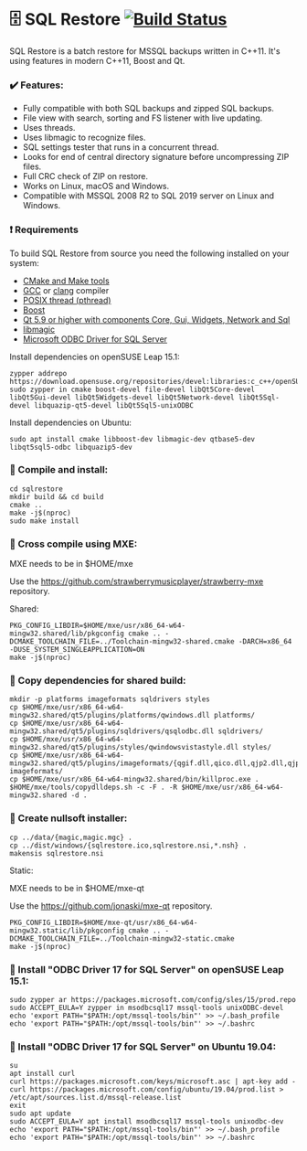 :file_cabinet: SQL Restore [![Build Status](https://github.com/jonaski/sqlrestore/workflows/CI:%20Build%20Test/badge.svg)](https://github.com/jonaski/sqlrestore/actions)
========================

SQL Restore is a batch restore for MSSQL backups written in C++11.
It's using features in modern C++11, Boost and Qt.

### :heavy_check_mark: Features:

* Fully compatible with both SQL backups and zipped SQL backups.
* File view with search, sorting and FS listener with live updating.
* Uses threads.
* Uses libmagic to recognize files.
* SQL settings tester that runs in a concurrent thread.
* Looks for end of central directory signature before uncompressing ZIP files.
* Full CRC check of ZIP on restore.
* Works on Linux, macOS and Windows.
* Compatible with MSSQL 2008 R2 to SQL 2019 server on Linux and Windows.

### :heavy_exclamation_mark: Requirements

To build SQL Restore from source you need the following installed on your system:

* [CMake and Make tools](https://cmake.org/)
* [GCC](https://gcc.gnu.org/) or [clang](https://clang.llvm.org/) compiler
* [POSIX thread (pthread)](http://www.yolinux.com/TUTORIALS/LinuxTutorialPosixThreads.html)
* [Boost](https://www.boost.org/)
* [Qt 5.9 or higher with components Core, Gui, Widgets, Network and Sql](https://www.qt.io/)
* [libmagic](http://darwinsys.com/file/)
* [Microsoft ODBC Driver for SQL Server](https://docs.microsoft.com/en-us/sql/connect/odbc/linux-mac/installing-the-microsoft-odbc-driver-for-sql-server)


Install dependencies on openSUSE Leap 15.1:

    zypper addrepo https://download.opensuse.org/repositories/devel:libraries:c_c++/openSUSE_Leap_15.1/devel:libraries:c_c++.repo
    sudo zypper in cmake boost-devel file-devel libQt5Core-devel libQt5Gui-devel libQt5Widgets-devel libQt5Network-devel libQt5Sql-devel libquazip-qt5-devel libQt5Sql5-unixODBC

Install dependencies on Ubuntu:

    sudo apt install cmake libboost-dev libmagic-dev qtbase5-dev libqt5sql5-odbc libquazip5-dev

### :wrench: Compile and install:

    cd sqlrestore
    mkdir build && cd build
    cmake ..
    make -j$(nproc)
    sudo make install

### :wrench: Cross compile using MXE:

MXE needs to be in $HOME/mxe

Use the https://github.com/strawberrymusicplayer/strawberry-mxe repository.

Shared:

    PKG_CONFIG_LIBDIR=$HOME/mxe/usr/x86_64-w64-mingw32.shared/lib/pkgconfig cmake .. -DCMAKE_TOOLCHAIN_FILE=../Toolchain-mingw32-shared.cmake -DARCH=x86_64 -DUSE_SYSTEM_SINGLEAPPLICATION=ON
    make -j$(nproc)

### :open_file_folder: Copy dependencies for shared build:

    mkdir -p platforms imageformats sqldrivers styles
    cp $HOME/mxe/usr/x86_64-w64-mingw32.shared/qt5/plugins/platforms/qwindows.dll platforms/
    cp $HOME/mxe/usr/x86_64-w64-mingw32.shared/qt5/plugins/sqldrivers/qsqlodbc.dll sqldrivers/
    cp $HOME/mxe/usr/x86_64-w64-mingw32.shared/qt5/plugins/styles/qwindowsvistastyle.dll styles/
    cp $HOME/mxe/usr/x86_64-w64-mingw32.shared/qt5/plugins/imageformats/{qgif.dll,qico.dll,qjp2.dll,qjpeg.dll,qsvg.dll,qtiff.dll} imageformats/
    cp $HOME/mxe/usr/x86_64-w64-mingw32.shared/bin/killproc.exe .
    $HOME/mxe/tools/copydlldeps.sh -c -F . -R $HOME/mxe/usr/x86_64-w64-mingw32.shared -d .

### :floppy_disk: Create nullsoft installer:

    cp ../data/{magic,magic.mgc} .
    cp ../dist/windows/{sqlrestore.ico,sqlrestore.nsi,*.nsh} .
    makensis sqlrestore.nsi

Static:

MXE needs to be in $HOME/mxe-qt

Use the https://github.com/jonaski/mxe-qt repository.

    PKG_CONFIG_LIBDIR=$HOME/mxe-qt/usr/x86_64-w64-mingw32.static/lib/pkgconfig cmake .. -DCMAKE_TOOLCHAIN_FILE=../Toolchain-mingw32-static.cmake
    make -j$(nproc)

### :penguin: Install "ODBC Driver 17 for SQL Server" on openSUSE Leap 15.1:

    sudo zypper ar https://packages.microsoft.com/config/sles/15/prod.repo
    sudo ACCEPT_EULA=Y zypper in msodbcsql17 mssql-tools unixODBC-devel
    echo 'export PATH="$PATH:/opt/mssql-tools/bin"' >> ~/.bash_profile
    echo 'export PATH="$PATH:/opt/mssql-tools/bin"' >> ~/.bashrc

### :penguin: Install "ODBC Driver 17 for SQL Server" on Ubuntu 19.04:

    su
    apt install curl
    curl https://packages.microsoft.com/keys/microsoft.asc | apt-key add -
    curl https://packages.microsoft.com/config/ubuntu/19.04/prod.list > /etc/apt/sources.list.d/mssql-release.list
    exit
    sudo apt update
    sudo ACCEPT_EULA=Y apt install msodbcsql17 mssql-tools unixodbc-dev
    echo 'export PATH="$PATH:/opt/mssql-tools/bin"' >> ~/.bash_profile
    echo 'export PATH="$PATH:/opt/mssql-tools/bin"' >> ~/.bashrc
